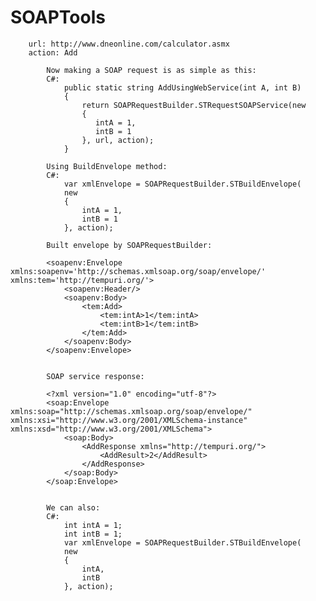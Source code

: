 # SOAPTools
                  
        url: http://www.dneonline.com/calculator.asmx
        action: Add
             
            Now making a SOAP request is as simple as this:
            C#:           
                public static string AddUsingWebService(int A, int B)
                {  
                    return SOAPRequestBuilder.STRequestSOAPService(new
                    { 
                       intA = 1,
                       intB = 1
                    }, url, action);
                }
            
            Using BuildEnvelope method:
            C#:
                var xmlEnvelope = SOAPRequestBuilder.STBuildEnvelope(
                new
                {
                    intA = 1,
                    intB = 1
                }, action);
                
            Built envelope by SOAPRequestBuilder:
            
            <soapenv:Envelope xmlns:soapenv='http://schemas.xmlsoap.org/soap/envelope/' xmlns:tem='http://tempuri.org/'>
            	<soapenv:Header/>
            	<soapenv:Body>
            		<tem:Add>
            			<tem:intA>1</tem:intA>
            			<tem:intB>1</tem:intB>
            		</tem:Add>
            	</soapenv:Body>
            </soapenv:Envelope>
            

            SOAP service response:
            
            <?xml version="1.0" encoding="utf-8"?>
            <soap:Envelope xmlns:soap="http://schemas.xmlsoap.org/soap/envelope/" xmlns:xsi="http://www.w3.org/2001/XMLSchema-instance" xmlns:xsd="http://www.w3.org/2001/XMLSchema">
            	<soap:Body>
            		<AddResponse xmlns="http://tempuri.org/">
            			<AddResult>2</AddResult>
            		</AddResponse>
            	</soap:Body>
            </soap:Envelope>
             
             
            We can also:             
            C#:            
                int intA = 1;
                int intB = 1;
                var xmlEnvelope = SOAPRequestBuilder.STBuildEnvelope(
                new
                {
                    intA,
                    intB
                }, action);
                
              


